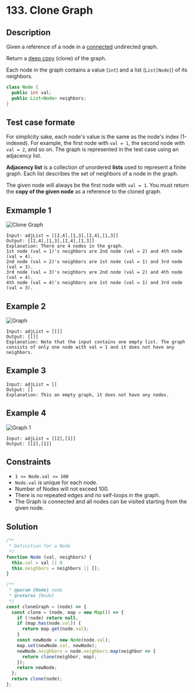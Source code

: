 # 133. Clone Graph

## Description

Given a reference of a node in a [connected](https://en.wikipedia.org/wiki/Connectivity_(graph_theory)#Connected_graph) undirected graph.

Return a [deep copy](https://en.wikipedia.org/wiki/Object_copying#Deep_copy) (clone) of the graph.

Each node in the graph contains a value (`int`) and a list (`List[Node]`) of its neighbors.

```java
class Node {
  public int val;
  public List<Node> neighbors;
}
```

## Test case formate

For simplicity sake, each node's value is the same as the node's index (1-indexed). For example, the first node with `val = 1`, the second node with `val = 2`, and so on. The graph is represented in the test case using an adjacency list.

**Adjacency list** is a collection of unordered **lists** used to represent a finite graph. Each list describes the set of neighbors of a node in the graph.

The given node will always be the first node with `val = 1`. You must return the **copy of the given node** as a reference to the cloned graph.

## Exmample 1

![Clone Graph](https://assets.leetcode.com/uploads/2019/11/04/133_clone_graph_question.png)

```e.g.
Input: adjList = [[2,4],[1,3],[2,4],[1,3]]
Output: [[2,4],[1,3],[2,4],[1,3]]
Explanation: There are 4 nodes in the graph.
1st node (val = 1)'s neighbors are 2nd node (val = 2) and 4th node (val = 4).
2nd node (val = 2)'s neighbors are 1st node (val = 1) and 3rd node (val = 3).
3rd node (val = 3)'s neighbors are 2nd node (val = 2) and 4th node (val = 4).
4th node (val = 4)'s neighbors are 1st node (val = 1) and 3rd node (val = 3).
```

## Example 2

![Graph](https://assets.leetcode.com/uploads/2020/01/07/graph.png)

```e.g.
Input: adjList = [[]]
Output: [[]]
Explanation: Note that the input contains one empty list. The graph consists of only one node with val = 1 and it does not have any neighbors.
```

## Example 3

```e.g.
Input: adjList = []
Output: []
Explanation: This an empty graph, it does not have any nodes.
```

## Example 4

![Graph 1](https://assets.leetcode.com/uploads/2020/01/07/graph-1.png)

```e.g.
Input: adjList = [[2],[1]]
Output: [[2],[1]]
```

## Constraints

- `1 <= Node.val <= 100`
- `Node.val` is unique for each node.
- Number of Nodes will not exceed 100.
- There is no repeated edges and no self-loops in the graph.
- The Graph is connected and all nodes can be visited starting from the given node.

## Solution

```javascript
/**
 * Definition for a Node
 */
function Node (val, neighbors) {
  this.val = val || 0
  this.neighbors = neighbors || [];
}

/**
 * @param {Node} node 
 * @returns {Node}
 */
const cloneGraph = (node) => {
  const clone = (node, map = new Map()) => {
    if (!node) return null;
    if (map.has(node.val)) {
      return map.get(node.val);
    }
    const newNode = new Node(node.val);
    map.set(newNode.val, newNode);
    newNode.neighbors = node.neighbors.map(neighbor => {
      return clone(neighbor, map);
    });
    return newNode;
  };
  return clone(node);
};
```
